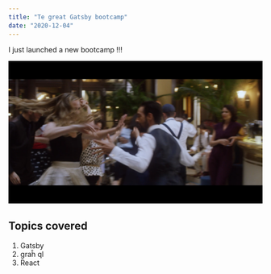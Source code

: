 ```yaml
---
title: "Te great Gatsby bootcamp"
date: "2020-12-04"
---
```


I just launched a new bootcamp !!!

![Le_Danseur](./Le_Danseur_danse_1.png)

## Topics covered

1. Gatsby
2. graĥ ql
3. React